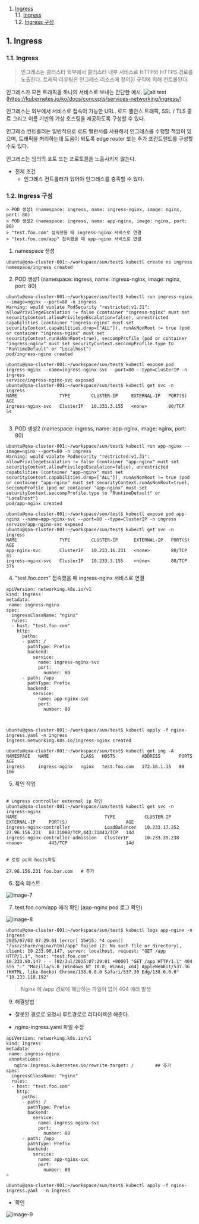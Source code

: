 1. [Ingress](#1)<br>
  1.1. [Ingress](#1.1)<br>
  1.2. [Ingress 구성](#1.2)<br>



## <div id='1'> 1. Ingress

### <div id='1.1'> 1.1. Ingress

> 인그레스는 클러스터 외부에서 클러스터 내부 서비스로 HTTP와 HTTPS 경로를 노출한다. 트래픽 라우팅은 인그레스 리소스에 정의된 규칙에 의해 컨트롤된다.

인그레스가 모든 트래픽을 하나의 서비스로 보내는 간단한 예시.
![alt text](image-5.png)
(https://kubernetes.io/ko/docs/concepts/services-networking/ingress/)


인그레스는 외부에서 서비스로 접속이 가능한 URL. 로드 밸런스 트래픽, SSL / TLS 종료 그리고 이름 기반의 가상 호스팅을 제공하도록 구성할 수 있다.

인그레스 컨트롤러는 일반적으로 로드 밸런서를 사용해서 인그레스를 수행할 책임이 있으며, 트래픽을 처리하는데 도움이 되도록 edge router 또는 추가 프런트엔드를 구성할 수도 있다.

인그레스는 임의의 포트 또는 프로토콜을 노출시키지 않는다. 

- 전제 조건
  - 인그레스 컨트롤러가 있어야 인그레스를 충족할 수 있다.



### <div id='1.2'> 1.2. Ingress 구성

```
> POD 생성1 (namespace: ingress, name: ingress-nginx, image: nginx, port: 80)
> POD 생성2 (namespace: ingress, name: app-nginx, image: nginx, port: 80)
> "test.foo.com" 접속했을 때 ingress-nginx 서비스로 연결
> "test.foo.com/app" 접속했을 때 app-nginx 서비스로 연결
```

1. namespace 생성
```
ubuntu@qna-cluster-001:~/workspace/sun/test$ kubectl create ns ingress
namespace/ingress created
```

2. POD 생성1 (namespace: ingress, name: ingress-nginx, image: nginx, port: 80)
```
ubuntu@qna-cluster-001:~/workspace/sun/test$ kubectl run ingress-nginx --image=nginx --port=80 -n ingress
Warning: would violate PodSecurity "restricted:v1.31": allowPrivilegeEscalation != false (container "ingress-nginx" must set securityContext.allowPrivilegeEscalation=false), unrestricted capabilities (container "ingress-nginx" must set securityContext.capabilities.drop=["ALL"]), runAsNonRoot != true (pod or container "ingress-nginx" must set securityContext.runAsNonRoot=true), seccompProfile (pod or container "ingress-nginx" must set securityContext.seccompProfile.type to "RuntimeDefault" or "Localhost")
pod/ingress-nginx created

ubuntu@qna-cluster-001:~/workspace/sun/test$ kubectl expose pod ingress-nginx --name=ingress-nginx-svc --port=80 --type=ClusterIP -n ingress
service/ingress-nginx-svc exposed
ubuntu@qna-cluster-001:~/workspace/sun/test$ kubectl get svc -n ingress
NAME                TYPE        CLUSTER-IP     EXTERNAL-IP   PORT(S)   AGE
ingress-nginx-svc   ClusterIP   10.233.3.155   <none>        80/TCP    5s


```

3. POD 생성2 (namespace: ingress, name: app-nginx, image: nginx, port: 80)
```
ubuntu@qna-cluster-001:~/workspace/sun/test$ kubectl run app-nginx --image=nginx --port=80 -n ingress
Warning: would violate PodSecurity "restricted:v1.31": allowPrivilegeEscalation != false (container "app-nginx" must set securityContext.allowPrivilegeEscalation=false), unrestricted capabilities (container "app-nginx" must set securityContext.capabilities.drop=["ALL"]), runAsNonRoot != true (pod or container "app-nginx" must set securityContext.runAsNonRoot=true), seccompProfile (pod or container "app-nginx" must set securityContext.seccompProfile.type to "RuntimeDefault" or "Localhost")
pod/app-nginx created

ubuntu@qna-cluster-001:~/workspace/sun/test$ kubectl expose pod app-nginx --name=app-nginx-svc --port=80 --type=ClusterIP -n ingress
service/app-nginx-svc exposed
ubuntu@qna-cluster-001:~/workspace/sun/test$ kubectl get svc -n ingress
NAME                TYPE        CLUSTER-IP      EXTERNAL-IP   PORT(S)   AGE
app-nginx-svc       ClusterIP   10.233.16.231   <none>        80/TCP    3s
ingress-nginx-svc   ClusterIP   10.233.3.155    <none>        80/TCP    37s

```
4. "test.foo.com" 접속했을 때 ingress-nginx 서비스로 연결

```
apiVersion: networking.k8s.io/v1
kind: Ingress
metadata:
 name: ingress-nginx
spec:
  ingressClassName: "nginx"
  rules:
  - host: "test.foo.com"
    http:
      paths:
      - path: /
        pathType: Prefix
        backend:
          service:
            name: ingress-nginx-svc
            port:
              number: 80
      - path: /app
        pathType: Prefix
        backend:
          service:
            name: app-nginx-svc
            port:
              number: 80



ubuntu@qna-cluster-001:~/workspace/sun/test$ kubectl apply -f nginx-ingress.yaml -n ingress
ingress.networking.k8s.io/ingress-nginx created

ubuntu@qna-cluster-001:~/workspace/sun/test$ kubectl get ing -A
NAMESPACE   NAME            CLASS   HOSTS          ADDRESS       PORTS   AGE
ingress     ingress-nginx   nginx   test.foo.com   172.16.1.15   80      10m

```

5. 확인 작업
```

# ingress controller external ip 확인
ubuntu@qna-cluster-001:~/workspace/sun/test$ kubectl get svc -n ingress-nginx
NAME                                 TYPE           CLUSTER-IP      EXTERNAL-IP     PORT(S)                      AGE
ingress-nginx-controller             LoadBalancer   10.233.17.252   27.96.156.231   80:31080/TCP,443:31443/TCP   14d
ingress-nginx-controller-admission   ClusterIP      10.233.39.238   <none>          443/TCP                      14d


# 로컬 pc의 hosts파일

27.96.156.231 foo.bar.com   # 추가

```

6. 접속 테스트

![image-7](./images/image-7.png)



7. test.foo.com/app 에러 확인 (app-nginx pod 로그 확인)

![image-8](./images/image-8.png)

```
ubuntu@qna-cluster-001:~/workspace/sun/test$ kubectl logs app-nginx -n ingress
2025/07/02 07:29:01 [error] 15#15: *4 open() "/usr/share/nginx/html/app" failed (2: No such file or directory), client: 10.233.90.147, server: localhost, request: "GET /app HTTP/1.1", host: "test.foo.com"
10.233.90.147 - - [02/Jul/2025:07:29:01 +0000] "GET /app HTTP/1.1" 404 555 "-" "Mozilla/5.0 (Windows NT 10.0; Win64; x64) AppleWebKit/537.36 (KHTML, like Gecko) Chrome/138.0.0.0 Safari/537.36 Edg/138.0.0.0" "10.233.118.192"
```
> Nginx 에 /app 경로에 해당하는 파일이 없어 404 에러 발생

9. 해결방법

- 잘못된 경로로 요청시 루트경로로 리다이렉션 해준다.

- nginx-ingress.yaml 파일 수정
```
apiVersion: networking.k8s.io/v1
kind: Ingress
metadata:
 name: ingress-nginx
 annotations:
   nginx.ingress.kubernetes.io/rewrite-target: /        ## 추가
spec:
  ingressClassName: "nginx"
  rules:
  - host: "test.foo.com"
    http:
      paths:
      - path: /
        pathType: Prefix
        backend:
          service:
            name: ingress-nginx-svc
            port:
              number: 80
      - path: /app
        pathType: Prefix
        backend:
          service:
            name: app-nginx-svc
            port:
              number: 80
~  

ubuntu@qna-cluster-001:~/workspace/sun/test$ kubectl apply -f nginx-ingress.yaml  -n ingress
```
- 확인

![image-9](./images/image-9.png)


